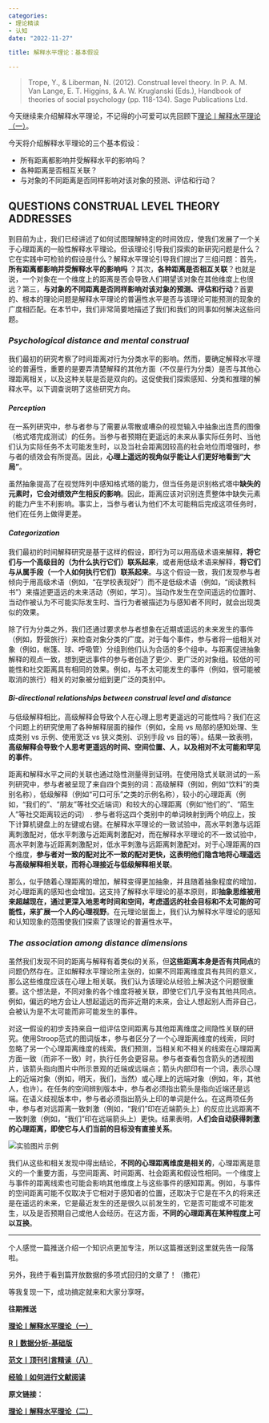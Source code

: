 ```yaml
---
categories:
- 理论精读
- 认知
date: "2022-11-27"

title: 解释水平理论：基本假设

---
```


> Trope, Y., & Liberman, N. (2012). Construal level theory. In P. A. M. Van Lange, E. T. Higgins, & A. W. Kruglanski (Eds.), Handbook of theories of social psychology (pp. 118-134). Sage Publications Ltd. 

<!--more-->

今天继续来介绍解释水平理论，不记得的小可爱可以先回顾下[理论丨解释水平理论（一）](https://mp.weixin.qq.com/s?__biz=MzIwMDk1OTM2OQ==&mid=2247487631&idx=1&sn=cd8ab9dcc81cb1d1f2ddfd828ff372d6&chksm=96f46469a183ed7fba8a3ba1d3a63d42f7e3a95085d23e799d8405b675295a3e264f2f678cc2&token=670193220&lang=zh_CN&scene=21#wechat_redirect)。

今天将介绍解释水平理论的三个基本假设：

- 所有距离都影响并受解释水平的影响吗？
- 各种距离是否相互关联？
- 与对象的不同距离是否同样影响对该对象的预测、评估和行动？

## QUESTIONS CONSTRUAL LEVEL THEORY ADDRESSES

到目前为止，我们已经讲述了如何试图理解特定的时间效应，使我们发展了一个关于心理距离的一般性解释水平理论。但该理论引导我们探索的新研究问题是什么？它在实践中可检验的假设是什么？解释水平理论引导我们提出了三组问题：首先，**所有距离都影响并受解释水平的影响吗** ？其次，**各种距离是否相互关联**？也就是说，一个对象在一个维度上的距离是否会导致人们期望该对象在其他维度上也很远？第三，**与对象的不同距离是否同样影响对该对象的预测、评估和行动**？首要的、根本的理论问题是解释水平理论的普遍性水平是否与该理论可能预测的现象的广度相匹配。在本节中，我们非常简要地描述了我们和我们的同事如何解决这些问题。

### *Psychological distance and mental construal*

我们最初的研究考察了时间距离对行为分类水平的影响。然而，要确定解释水平理论的普遍性，重要的是要弄清楚解释的其他方面（不仅是行为分类）是否与其他心理距离相关，以及这种关联是否是双向的。这促使我们探索感知、分类和推理的解释水平。以下调查说明了这些研究方向。

#### *Perception*

在一系列研究中，参与者参与了需要从零散或嘈杂的视觉输入中抽象出连贯的图像（格式塔完成测试）的任务。当参与者预期在更遥远的未来从事实际任务时、当他们认为实际任务不太可能发生时，以及当社会距离因较高的社会地位而增强时，参与者的绩效会有所提高。因此，**心理上遥远的视角似乎能让人们更好地看到“大局”**。

虽然抽象提高了在视觉阵列中感知格式塔的能力，但当任务是识别格式塔中**缺失的元素时，它会对绩效产生相反的影响**。因此，距离应该对识别连贯整体中缺失元素的能力产生不利影响。事实上，当参与者认为他们不太可能稍后完成这项任务时，他们在任务上做得更差。

#### *Categorization*

我们最初的时间解释研究是基于这样的假设，即行为可以用高级术语来解释，**将它们与一个高级目的（为什么执行它们）联系起来**，或者用低级术语来解释，**将它们与从属手段（一个人如何执行它们）联系起来**。与这个假设一致，我们发现参与者倾向于用高级术语（例如，“在学校表现好”）而不是低级术语（例如，“阅读教科书”）来描述更遥远的未来活动（例如，学习）。当动作发生在空间遥远的位置时、当动作被认为不可能实际发生时、当行为者被描述为与感知者不同时，就会出现类似的效果。

除了行为分类之外，我们还通过要求参与者想象在近期或遥远的未来发生的事件（例如，野营旅行）来检查对象分类的广度。对于每个事件，参与者将一组相关对象（例如，帐篷、球、呼吸管）分组到他们认为合适的多个组中。与距离促进抽象解释的观点一致，想到更远事件的参与者创造了更少、更广泛的对象组。较低的可能性和社交距离具有相同的效果。例如，与不太可能发生的事件（例如，很可能被取消的旅行）相关的对象被分组到更广泛的类别中。

#### *Bi-directional relationships between construal level and distance*

与低级解释相比，高级解释会导致个人在心理上思考更遥远的可能性吗？我们在这个问题上的研究使用了各种解释层面的操作（例如，全局 vs 局部的感知处理、生成类别 vs 示例、使用宽泛 vs 狭义类别、识别手段 vs 目的等）。结果一致表明，**高级解释会导致个人思考更遥远的时间、空间位置、人，以及相对不太可能和罕见的事件**。

距离和解释水平之间的关联也通过隐性测量得到证明。在使用隐式关联测试的一系列研究中，参与者被呈现了来自四个类别的词：高级解释（例如，例如“饮料”的类别名称），低级解释（例如“可口可乐”之类的示例名称），较小的心理距离（例如，“我们的”、“朋友”等社交近端词）和较大的心理距离（例如“他们的”、“陌生人”等社交距离较远的词） . 参与者将这四个类别中的单词映射到两个响应上，按下计算机键盘上的左键或右键。在解释水平理论的一致试验中，高水平刺激与远距离刺激配对，低水平刺激与近距离刺激配对，而在解释水平理论的不一致试验中，高水平刺激与近距离刺激配对，低水平刺激与远距离刺激配对。对于心理距离的四个维度，**参与者对一致的配对比不一致的配对更快，这表明他们隐含地将心理遥远与高级解释相关联，而将心理接近与低级解释相关联**。

那么，似乎随着心理距离的增加，解释变得更加抽象，并且随着抽象程度的增加，对心理距离的感知也会增加。这支持了解释水平理论的基本原则，即**抽象思维被用来超越现在，通过更深入地思考时间和空间，考虑遥远的社会目标和不太可能的可能性，来扩展一个人的心理视野**。在元理论层面上，我们认为解释水平理论的感知和认知现象的范围使我们探索了该理论的普遍性水平。

### *The association among distance dimensions*

虽然我们发现不同的距离与解释有着类似的关系，但**这些距离本身是否有共同点**的问题仍然存在。正如解释水平理论所主张的，如果不同距离维度具有共同的意义，那么这些维度应该在心理上相关联。我们认为该理论从经验上解决这个问题很重要。这个想法是，不同对象的各个维度将被关联，即使它们几乎没有其他共同点。例如，偏远的地方会让人想起遥远的而非近期的未来，会让人想起别人而非自己，会被认为是不太可能而非可能发生的事件。

对这一假设的初步支持来自一组评估空间距离与其他距离维度之间隐性关联的研究。使用Stroop范式的图词版本，参与者区分了一个心理距离维度的线索，同时忽略了另一个心理距离维度的线索。我们预测，当相关和不相关的线索在心理距离方面一致（而非不一致）时，执行任务会更容易。参与者查看包含箭头的透视图片，该箭头指向图片中所示景观的近端或远端点；箭头内部印有一个词，表示心理上的近端对象（例如，明天，我们，当然）或心理上的远端对象（例如，年，其他人，也许）。在任务的空间辨别版本中，参与者必须指出箭头是指向近端还是远端。在语义歧视版本中，参与者必须指出箭头上印的单词是什么。在这两项任务中，参与者对远距离一致刺激（例如，“我们”印在近端箭头上）的反应比远距离不一致刺激（例如，“我们”印在远端箭头上）更快。结果表明，**人们会自动获得刺激的心理距离，即使它与人们当前的目标没有直接关系**。

![实验图片示例](https://tie-1315290370.cos.ap-beijing.myqcloud.com/image-20230108231928973.png)

我们从这些和相关发现中得出结论，**不同的心理距离维度是相关的**，心理距离是意义的一个重要方面，与空间距离、时间距离、社会距离和假设性相同。一个维度上与事件的距离线索也可能会影响其他维度上与这些事件的感知距离。例如，与事件的空间距离可能不仅取决于它相对于感知者的位置，还取决于它是在不久的将来还是在遥远的未来，它是最近发生的还是很久以前发生的，它是否可能或不可能发生，以及是否预期自己或他人会经历。在这方面，**不同的心理距离在某种程度上可以互换**。

------

个人感觉一篇推送介绍一个知识点更加专注，所以这篇推送到这里就先告一段落啦。

另外，我终于看到篇开放数据的多项式回归的文章了！（撒花）

等我复现一下，成功搞定就来和大家分享呀。

**往期推送**

**[理论丨解释水平理论（一）](https://mp.weixin.qq.com/s?__biz=MzIwMDk1OTM2OQ==&mid=2247487631&idx=1&sn=cd8ab9dcc81cb1d1f2ddfd828ff372d6&chksm=96f46469a183ed7fba8a3ba1d3a63d42f7e3a95085d23e799d8405b675295a3e264f2f678cc2&token=670193220&lang=zh_CN&scene=21#wechat_redirect)**

**[R丨数据分析-基础版](https://mp.weixin.qq.com/s?__biz=MzIwMDk1OTM2OQ==&mid=2247487615&idx=1&sn=1bb580d5076098680606970eaeeedf34&chksm=96f46499a183ed8f7a238aceaf70d35e6ef6ef3eebdfe14bc8222b4e4e010a8ac7a30e23f0f5&token=1897272759&lang=zh_CN#rd)**

**[范文丨顶刊引言精读（八）](https://mp.weixin.qq.com/s?__biz=MzIwMDk1OTM2OQ==&mid=2247487571&idx=1&sn=677af6156f30ae1082f05432009a3741&chksm=96f464b5a183eda3bc50c5ef7c762cb1fc84e4d5135d4d3cebe6fbf061ed7a7f7e25422f57ff&token=1897272759&lang=zh_CN#rd)**

**[经验丨如何进行文献阅读](https://mp.weixin.qq.com/s?__biz=MzIwMDk1OTM2OQ==&mid=2247487355&idx=1&sn=8b7d29da8724e5b54455fbc1bbab0d6c&chksm=96f47b9da183f28b6beabad99e938907dd7a43fa2821bc2543266206acc93cbcdef60664b80c&token=428852987&lang=zh_CN#rd)**

**原文链接：**

**[理论丨解释水平理论（二）](https://mp.weixin.qq.com/s?__biz=MzIwMDk1OTM2OQ==&mid=2247487668&idx=1&sn=73f261f357880f43eb6a5799d170ebc6&chksm=96f46452a183ed440050739f2e7cfad1984ae69be1ca5c284b1508944f1c77520dd4bd80bea7&token=989463205&lang=zh_CN#rd)**

